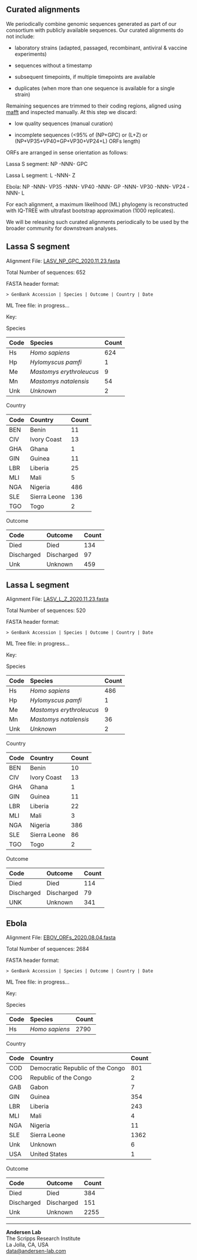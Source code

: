 ## Curated alignments

We periodically combine genomic sequences generated as part of our consortium with publicly available sequences. Our curated alignments do not include:

   - laboratory strains (adapted, passaged, recombinant, antiviral & vaccine experiments)

   - sequences without a timestamp

   - subsequent timepoints, if multiple timepoints are available

   - duplicates (when more than one sequence is available for a single strain)


Remaining sequences are trimmed to their coding regions, aligned using [mafft](https://mafft.cbrc.jp/alignment/software/tips0.html) and inspected manually. At this step we discard:

  - low quality sequences (manual curation)

  - incomplete sequences (<95% of (NP+GPC) or (L+Z) or (NP+VP35+VP40+GP+VP30+VP24+L) ORFs length)


ORFs are arranged in sense orientation as follows:

Lassa S segment: NP -NNN- GPC

Lassa L segment: L -NNN- Z

Ebola: NP -NNN- VP35 -NNN- VP40 -NNN- GP -NNN- VP30 -NNN- VP24 -NNN- L


For each alignment, a maximum likelihood (ML) phylogeny is reconstructed with IQ-TREE with ultrafast bootstrap approximation (1000 replicates).

We will be releasing such curated alignments periodically to be used by the broader community for downstream analyses.

## Lassa S segment

Alignment File: [LASV_NP_GPC_2020.11.23.fasta](https://github.com/cvisb/curated-alignments/blob/master/lassa/LASV_NP_GPC_2020.11.23.fasta)

Total Number of sequences: 652

FASTA header format:
```
> GenBank Accession | Species | Outcome | Country | Date
```
ML Tree file: in progress...

Key:

Species

| Code | Species | Count |
|:---|:---|:---|
| Hs | *Homo sapiens* | 624 |
| Hp | *Hylomyscus pamfi* | 1 |
| Me | *Mastomys erythroleucus* | 9 |
| Mn | *Mastomys natalensis* | 54 |
| Unk | *Unknown* | 2 |

Country

| Code | Country | Count |
|:--|:--|:--|
| BEN | Benin | 11 |
| CIV | Ivory Coast | 13 |
| GHA | Ghana | 1 |
| GIN | Guinea | 11 |
| LBR | Liberia | 25 |
| MLI | Mali | 5 |
| NGA | Nigeria | 486 |
| SLE | Sierra Leone | 136 |
| TGO | Togo | 2 |

Outcome

|Code | Outcome | Count |
|:-- |:-- |:-- |
| Died | Died | 134 |
| Discharged | Discharged | 97 |
| Unk | Unknown | 459 |

## Lassa L segment

Alignment File: [LASV_L_Z_2020.11.23.fasta](https://github.com/cvisb/curated-alignments/blob/master/lassa/LASV_L_Z_2020.11.23.fasta)

Total Number of sequences: 520

FASTA header format:
```
> GenBank Accession | Species | Outcome | Country | Date
```
ML Tree file: in progress...

Key:

Species

| Code | Species | Count |
|:---|:---|:---|
| Hs | *Homo sapiens* | 486 |
| Hp | *Hylomyscus pamfi* | 1 |
| Me | *Mastomys erythroleucus* | 9 |
| Mn | *Mastomys natalensis* | 36 |
| Unk | *Unknown* | 2 |

Country

| Code | Country | Count |
|:--|:--|:--|
| BEN | Benin | 10 |
| CIV | Ivory Coast | 13 |
| GHA | Ghana | 1 |
| GIN | Guinea | 11 |
| LBR | Liberia | 22 |
| MLI | Mali | 3 |
| NGA | Nigeria | 386 |
| SLE | Sierra Leone | 86 |
| TGO | Togo | 2 |

Outcome

|Code | Outcome | Count |
|:-- |:-- |:-- |
| Died | Died | 114 |
| Discharged | Discharged | 79 |
| UNK | Unknown | 341 |

## Ebola

Alignment File: [EBOV_ORFs_2020.08.04.fasta](https://github.com/cvisb/curated-alignments/blob/master/ebola/EBOV_ORFs_2020.08.04.fasta)

Total Number of sequences: 2684

FASTA header format:
```
> GenBank Accession | Species | Outcome | Country | Date
```
ML Tree file: in progress...

Key:

Species

| Code | Species | Count |
|:---|:---|:---|
| Hs | *Homo sapiens* | 2790 |

Country

| Code | Country | Count |
|:--|:--|:--|
| COD | Democratic Republic of the Congo | 801 |
| COG | Republic of the Congo | 2 |
| GAB | Gabon | 7 |
| GIN | Guinea | 354 |
| LBR | Liberia | 243 |
| MLI | Mali | 4 |
| NGA | Nigeria | 11 |
| SLE | Sierra Leone | 1362 |
| Unk | Unknown | 6 |
| USA | United States | 1 |

Outcome

|Code | Outcome | Count |
|:-- |:-- |:-- |
| Died | Died | 384 |
| Discharged | Discharged | 151 |
| Unk | Unknown | 2255 |

---
**Andersen Lab**  
The Scripps Research Institute  
La Jolla, CA, USA  
[data@andersen-lab.com](mailto:data@andersen-lab.com)

